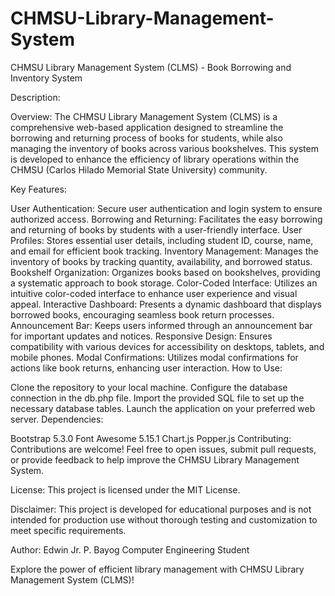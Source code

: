 # CHMSU-Library-Management-System
CHMSU Library Management System (CLMS) - Book Borrowing and Inventory System

Description:

Overview:
The CHMSU Library Management System (CLMS) is a comprehensive web-based application designed to streamline the borrowing and returning process of books for students, while also managing the inventory of books across various bookshelves. This system is developed to enhance the efficiency of library operations within the CHMSU (Carlos Hilado Memorial State University) community.

Key Features:

User Authentication: Secure user authentication and login system to ensure authorized access.
Borrowing and Returning: Facilitates the easy borrowing and returning of books by students with a user-friendly interface.
User Profiles: Stores essential user details, including student ID, course, name, and email for efficient book tracking.
Inventory Management: Manages the inventory of books by tracking quantity, availability, and borrowed status.
Bookshelf Organization: Organizes books based on bookshelves, providing a systematic approach to book storage.
Color-Coded Interface: Utilizes an intuitive color-coded interface to enhance user experience and visual appeal.
Interactive Dashboard: Presents a dynamic dashboard that displays borrowed books, encouraging seamless book return processes.
Announcement Bar: Keeps users informed through an announcement bar for important updates and notices.
Responsive Design: Ensures compatibility with various devices for accessibility on desktops, tablets, and mobile phones.
Modal Confirmations: Utilizes modal confirmations for actions like book returns, enhancing user interaction.
How to Use:

Clone the repository to your local machine.
Configure the database connection in the db.php file.
Import the provided SQL file to set up the necessary database tables.
Launch the application on your preferred web server.
Dependencies:

Bootstrap 5.3.0
Font Awesome 5.15.1
Chart.js
Popper.js
Contributing:
Contributions are welcome! Feel free to open issues, submit pull requests, or provide feedback to help improve the CHMSU Library Management System.

License:
This project is licensed under the MIT License.

Disclaimer:
This project is developed for educational purposes and is not intended for production use without thorough testing and customization to meet specific requirements.

Author:
Edwin Jr. P. Bayog
Computer Engineering Student

Explore the power of efficient library management with CHMSU Library Management System (CLMS)!
